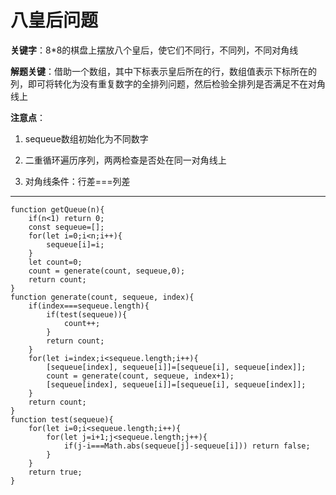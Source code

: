# 八皇后问题

**关键字**：8*8的棋盘上摆放八个皇后，使它们不同行，不同列，不同对角线

**解题关键**：借助一个数组，其中下标表示皇后所在的行，数组值表示下标所在的列，即可将转化为没有重复数字的全排列问题，然后检验全排列是否满足不在对角线上

**注意点**：

1. sequeue数组初始化为不同数字

2. 二重循环遍历序列，两两检查是否处在同一对角线上
3. 对角线条件：行差===列差

****

```
function getQueue(n){
	if(n<1) return 0;
	const sequeue=[];
	for(let i=0;i<n;i++){
		sequeue[i]=i;
	}
	let count=0;
	count = generate(count, sequeue,0);
	return count;
}
function generate(count, sequeue, index){
	if(index===sequeue.length){
		if(test(sequeue)){
			count++;
		}
		return count;
	}
	for(let i=index;i<sequeue.length;i++){
		[sequeue[index], sequeue[i]]=[sequeue[i], sequeue[index]];
		count = generate(count, sequeue, index+1);
		[sequeue[index], sequeue[i]]=[sequeue[i], sequeue[index]];
	}
	return count;
}
function test(sequeue){
	for(let i=0;i<sequeue.length;i++){
		for(let j=i+1;j<sequeue.length;j++){
			if(j-i===Math.abs(sequeue[j]-sequeue[i])) return false;
		}
	}
	return true;
}
```

